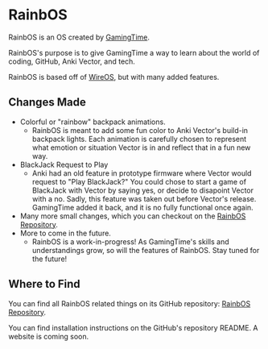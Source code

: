 # RainbOS

RainbOS is an OS created by [GamingTime](https://github.com/gamingtimevr).

RainbOS's purpose is to give GamingTime a way to learn about the world of coding, GitHub, Anki Vector, and tech.

RainbOS is based off of [WireOS](https://github.com/os-vector/wire-os), but with many added features.

## Changes Made

- Colorful or "rainbow" backpack animations.
  - RainbOS is meant to add some fun color to Anki Vector's build-in backpack lights. Each animation is carefully chosen to represent what emotion or situation Vector is in and reflect that in a fun new way.
- BlackJack Request to Play
  - Anki had an old feature in prototype firmware where Vector would request to "Play BlackJack?" You could chose to start a game of BlackJack with Vector by saying yes, or decide to disapoint Vector with a no. Sadly, this feature was taken out before Vector's release. GamingTime added it back, and it is no fully functional once again.
- Many more small changes, which you can checkout on the [RainbOS Repository](https://github.com/gamingtimevr/new-victor).
- More to come in the future.
  - RainbOS is a work-in-progress! As GamingTime's skills and understandings grow, so will the features of RainbOS. Stay tuned for the future!

## Where to Find

You can find all RainbOS related things on its GitHub repository: [RainbOS Repository](https://github.com/gamingtimevr/new-victor).

You can find installation instructions on the GitHub's repository README. A website is coming soon.
